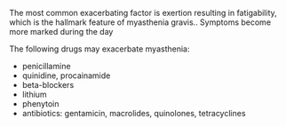 The most common exacerbating factor is exertion resulting in fatigability, which is the hallmark feature of myasthenia gravis.. Symptoms become more marked during the day  
  
The following drugs may exacerbate myasthenia:  
* penicillamine
* quinidine, procainamide
* beta\-blockers
* lithium
* phenytoin
* antibiotics: gentamicin, macrolides, quinolones, tetracyclines
